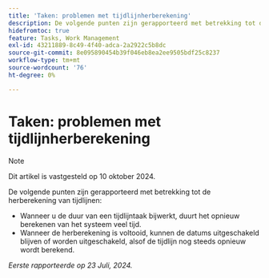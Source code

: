 ```yaml
---
title: 'Taken: problemen met tijdlijnherberekening'
description: De volgende punten zijn gerapporteerd met betrekking tot de herberekening van tijdlijnen.
hidefromtoc: true
feature: Tasks, Work Management
exl-id: 43211889-8c49-4f40-adca-2a2922c5b8dc
source-git-commit: 8e095890454b39f046eb8ea2ee9505bdf25c8237
workflow-type: tm+mt
source-wordcount: '76'
ht-degree: 0%

---
```


# Taken: problemen met tijdlijnherberekening

>[!NOTE]
>
>Dit artikel is vastgesteld op 10 oktober 2024.

De volgende punten zijn gerapporteerd met betrekking tot de herberekening van tijdlijnen:

* Wanneer u de duur van een tijdlijntaak bijwerkt, duurt het opnieuw berekenen van het systeem veel tijd.
* Wanneer de herberekening is voltooid, kunnen de datums uitgeschakeld blijven of worden uitgeschakeld, alsof de tijdlijn nog steeds opnieuw wordt berekend.

_Eerste rapporteerde op 23 Juli, 2024._
